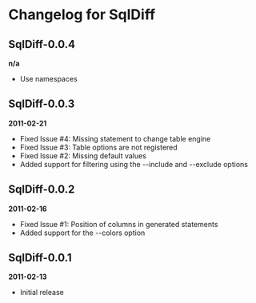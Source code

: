 Changelog for SqlDiff
=====================

SqlDiff-0.0.4
-------------
__n/a__

* Use namespaces

SqlDiff-0.0.3
-------------
__2011-02-21__

* Fixed Issue #4: Missing statement to change table engine  
* Fixed Issue #3: Table options are not registered 
* Fixed Issue #2: Missing default values
* Added support for filtering using the --include and --exclude options

SqlDiff-0.0.2
-------------
__2011-02-16__

* Fixed Issue #1: Position of columns in generated statements
* Added support for the --colors option

SqlDiff-0.0.1
-------------
__2011-02-13__

* Initial release
